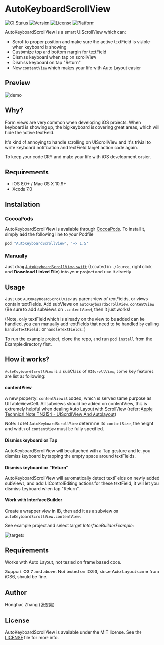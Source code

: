 # AutoKeyboardScrollView

[![CI Status](http://img.shields.io/travis/honghaoz/AutoKeyboardScrollView.svg?style=flat)](https://travis-ci.org/honghaoz/AutoKeyboardScrollView)
[![Version](https://img.shields.io/cocoapods/v/AutoKeyboardScrollView.svg?style=flat)](http://cocoapods.org/pods/AutoKeyboardScrollView)
[![License](https://img.shields.io/cocoapods/l/AutoKeyboardScrollView.svg?style=flat)](http://cocoapods.org/pods/AutoKeyboardScrollView)
[![Platform](https://img.shields.io/cocoapods/p/AutoKeyboardScrollView.svg?style=flat)](http://cocoapods.org/pods/AutoKeyboardScrollView)

AutoKeyboardScrollView is a smart UIScrollView which can:
- Scroll to proper position and make sure the active textField is visible when keyboard is showing
- Customize top and bottom margin for textField
- Dismiss keyboard when tap on scrollView
- Dismiss keyboard on tap "Return"
- New `contentView` which makes your life with Auto Layout easier

## Preview
![demo](https://raw.githubusercontent.com/honghaoz/AutoKeyboardScrollView/master/demo.gif)

## Why?
Form views are very common when developing iOS projects. When keyboard is showing up, the big keyboard is covering great areas, which will hide the active textField.

It's kind of annoying to handle scrolling on UIScrollView and it's trivial to write keyboard notification and textField target action code again.

To keep your code DRY and make your life with iOS development easier.

## Requirements

- iOS 8.0+ / Mac OS X 10.9+
- Xcode 7.0

## Installation

### CocoaPods
AutoKeyboardScrollView is available through [CocoaPods](http://cocoapods.org). To install it, simply add the following line to your Podfile:

```ruby
pod "AutoKeyboardScrollView", '~> 1.5'
```

### Manually

Just drag [`AutoKeyboardScrollView.swift`](https://raw.githubusercontent.com/honghaoz/AutoKeyboardScrollView/master/Source/AutoKeyboardScrollView.swift) (Located in `./Source`, right click and **Download Linked File**) into your project and use it directly.

## Usage
Just use `AutoKeyboardScrollView` as parent view of textFields, or views contain textFields. Add subViews on `autoKeyboardScrollView.contentView` (Be sure to add subViews on `.contentView`), then it just works!

(Note, only textField which is already on the view to be added can be handled, you can manually add textFields that need to be handled by calling `handleTextField:` or `handleTextFields:`)

To run the example project, clone the repo, and run `pod install` from the Example directory first.

## How it works?
`AutoKeyboardScrollView` is a subClass of `UIScrollView`, some key features are list as following:

#### contentView
A new property: `contentView` is added, which is served same purpose as UITableViewCell. All subviews should be added on contentView, this is extremely helpful when dealing Auto Layout with ScrollView (refer: [Apple Technical Note TN2154 - UIScrollView And Autolayout](https://developer.apple.com/library/ios/technotes/tn2154/_index.html))

Note: To let `AutoKeyboardScrollView` determine its `contentSize`, the height and width of `contentView` must be fully specified.

#### Dismiss keyboard on Tap
AutoKeyboardScrollView will be attached with a Tap gesture and let you dismiss keyboard by tapping the empty space around textFields.

#### Dismiss keyboard on "Return"
AutoKeyboardScrollView will automatically detect textFields on newly added subViews, and add UIControlEditing actions for these textField, it will let you dismiss keyboard when tap "Return".

#### Work with Interface Builder
Create a wrapper view in IB, then add it as a subview on `autoKeyboardScrollView.contentView`.

See example project and select target *InterfaceBuilderExample*:

![targets](https://raw.githubusercontent.com/honghaoz/AutoKeyboardScrollView/master/Example/select_targets.png)

## Requirements
Works with Auto Layout, not tested on frame based code.

Support iOS 7 and above. Not tested on iOS 6, since Auto Layout came from iOS6, should be fine.

## Author

Honghao Zhang (张宏昊)

## License

AutoKeyboardScrollView is available under the MIT license. See the [LICENSE](https://github.com/honghaoz/AutoKeyboardScrollView/blob/master/LICENSE) file for more info.
